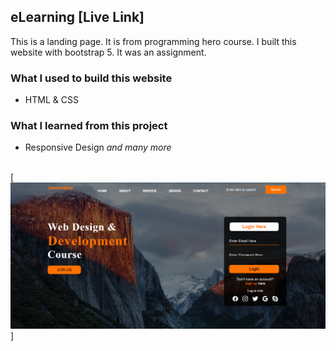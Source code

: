 ## eLearning [Live Link]

This is a landing page. It is from programming hero course. I built this website with bootstrap 5. It was an assignment.
<br>

### What I used to build this website
- HTML & CSS

### What I learned from this project
- Responsive Design
  _and many more_
  <br>
  <br>

<!-- visit the website -->

[![](/images/fullpageIMg.png)]